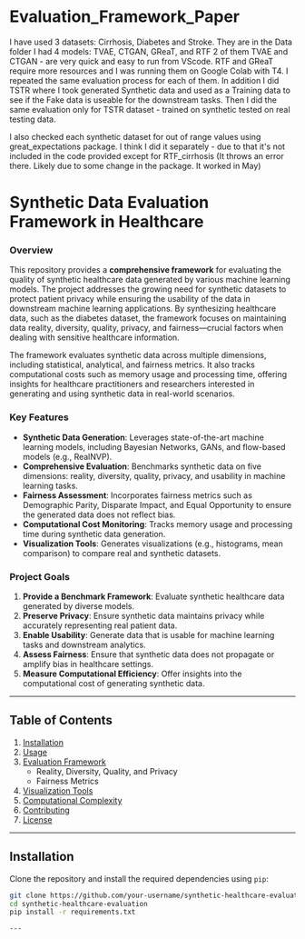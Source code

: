 # Evaluation_Framework_Paper

I have used 3 datasets: Cirrhosis, Diabetes and Stroke. They are in the Data folder
I had 4 models: TVAE, CTGAN, GReaT, and RTF
2 of them TVAE and CTGAN - are very quick and easy to run from VScode. 
RTF and GReaT require more resources and I was running them on Google Colab with T4.
I repeated the same evaluation process for each of them.
In addition I did TSTR where I took generated Synthetic data and used as a Training data to see if the Fake data is useable for the downstream tasks.
Then I did the same evaluation only for TSTR dataset - trained on synthetic tested on real testing data.

I also checked each synthetic dataset for out of range values using great_expectations package. 
I think I did it separately - due to that it's not included in the code provided except for RTF_cirrhosis (It throws an error there. Likely due to some change in the package. It worked in May)

# **Synthetic Data Evaluation Framework in Healthcare**

### **Overview**

This repository provides a **comprehensive framework** for evaluating the quality of synthetic healthcare data generated by various machine learning models. The project addresses the growing need for synthetic datasets to protect patient privacy while ensuring the usability of the data in downstream machine learning applications. By synthesizing healthcare data, such as the diabetes dataset, the framework focuses on maintaining data reality, diversity, quality, privacy, and fairness—crucial factors when dealing with sensitive healthcare information.

The framework evaluates synthetic data across multiple dimensions, including statistical, analytical, and fairness metrics. It also tracks computational costs such as memory usage and processing time, offering insights for healthcare practitioners and researchers interested in generating and using synthetic data in real-world scenarios.

### **Key Features**
- **Synthetic Data Generation**: Leverages state-of-the-art machine learning models, including Bayesian Networks, GANs, and flow-based models (e.g., RealNVP).
- **Comprehensive Evaluation**: Benchmarks synthetic data on five dimensions: reality, diversity, quality, privacy, and usability in machine learning tasks.
- **Fairness Assessment**: Incorporates fairness metrics such as Demographic Parity, Disparate Impact, and Equal Opportunity to ensure the generated data does not reflect bias.
- **Computational Cost Monitoring**: Tracks memory usage and processing time during synthetic data generation.
- **Visualization Tools**: Generates visualizations (e.g., histograms, mean comparison) to compare real and synthetic datasets.

### **Project Goals**
1. **Provide a Benchmark Framework**: Evaluate synthetic healthcare data generated by diverse models.
2. **Preserve Privacy**: Ensure synthetic data maintains privacy while accurately representing real patient data.
3. **Enable Usability**: Generate data that is usable for machine learning tasks and downstream analytics.
4. **Assess Fairness**: Ensure that synthetic data does not propagate or amplify bias in healthcare settings.
5. **Measure Computational Efficiency**: Offer insights into the computational cost of generating synthetic data.

---

## **Table of Contents**
1. [Installation](#installation)
2. [Usage](#usage)
3. [Evaluation Framework](#evaluation-framework)
   - Reality, Diversity, Quality, and Privacy
   - Fairness Metrics
4. [Visualization Tools](#visualization-tools)
5. [Computational Complexity](#computational-complexity)
6. [Contributing](#contributing)
7. [License](#license)

---

## **Installation**

Clone the repository and install the required dependencies using `pip`:

```bash
git clone https://github.com/your-username/synthetic-healthcare-evaluation.git
cd synthetic-healthcare-evaluation
pip install -r requirements.txt

---


